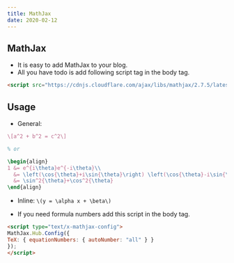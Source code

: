 ```yaml
---
title: MathJax
date: 2020-02-12
---
```


## MathJax
- It is easy to add MathJax to your blog.
- All you have todo is add following script tag in the body tag.

```html
<script src="https://cdnjs.cloudflare.com/ajax/libs/mathjax/2.7.5/latest.js?config=TeX-MML-AM_CHTML" async></script>
```

## Usage
- General:

```latex
\[a^2 + b^2 = c^2\]

% or

\begin{align}
1 &= e^{i\theta}e^{-i\theta}\\
  &= \left(\cos{\theta}+i\sin{\theta}\right) \left(\cos{\theta}-i\sin{\theta}\right)\\
  &= \sin^2{\theta}+\cos^2{\theta}
\end{align}
```

- Inline: `\(y = \alpha x + \beta\)`

- If you need formula numbers add this script in the body tag.

```html
<script type="text/x-mathjax-config">
MathJax.Hub.Config({
TeX: { equationNumbers: { autoNumber: "all" } }
});
</script>
```
